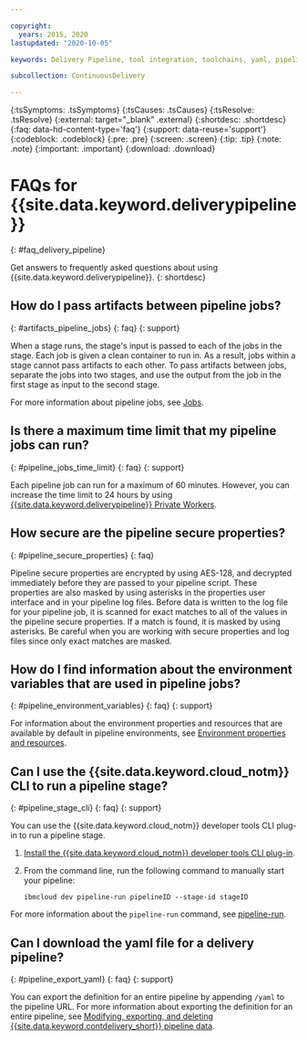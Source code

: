 ```yaml
---

copyright:
  years: 2015, 2020
lastupdated: "2020-10-05"

keywords: Delivery Pipeline, tool integration, toolchains, yaml, pipeline jobs

subcollection: ContinuousDelivery

---
```

<!-- Common attributes used in the template are defined as follows: -->
{:tsSymptoms: .tsSymptoms}
{:tsCauses: .tsCauses}
{:tsResolve: .tsResolve}
{:external: target="_blank" .external}
{:shortdesc: .shortdesc}
{:faq: data-hd-content-type='faq'}
{:support: data-reuse='support'}
{:codeblock: .codeblock}
{:pre: .pre}
{:screen: .screen}
{:tip: .tip}
{:note: .note}
{:important: .important}
{:download: .download}

# FAQs for {{site.data.keyword.deliverypipeline}}
{: #faq_delivery_pipeline}

Get answers to frequently asked questions about using {{site.data.keyword.deliverypipeline}}.
{: shortdesc} 


## How do I pass artifacts between pipeline jobs?
{: #artifacts_pipeline_jobs}
{: faq}
{: support}

When a stage runs, the stage's input is passed to each of the jobs in the stage. Each job is given a clean container to run in. As a result, jobs within a stage cannot pass artifacts to each other. To pass artifacts between jobs, separate the jobs into two stages, and use the output from the job in the first stage as input to the second stage.

For more information about pipeline jobs, see [Jobs](/docs/ContinuousDelivery?topic=ContinuousDelivery-deliverypipeline_about#deliverypipeline_jobs).


## Is there a maximum time limit that my pipeline jobs can run?
{: #pipeline_jobs_time_limit}
{: faq}
{: support}

Each pipeline job can run for a maximum of 60 minutes. However, you can increase the time limit to 24 hours by using [{{site.data.keyword.deliverypipeline}} Private Workers](/docs/ContinuousDelivery?topic=ContinuousDelivery-install-private-workers).


## How secure are the pipeline secure properties?
{: #pipeline_secure_properties}
{: faq}

Pipeline secure properties are encrypted by using AES-128, and decrypted immediately before they are passed to your pipeline script. These properties are also masked by using asterisks in the properties user interface and in your pipeline log files. Before data is written to the log file for your pipeline job, it is scanned for exact matches to all of the values in the pipeline secure properties. If a match is found, it is masked by using asterisks. Be careful when you are working with secure properties and log files since only exact matches are masked. 


## How do I find information about the environment variables that are used in pipeline jobs?
{: #pipeline_environment_variables}
{: faq}
{: support}

For information about the environment properties and resources that are available by default in pipeline environments, see [Environment properties and resources](/docs/ContinuousDelivery?topic=ContinuousDelivery-deliverypipeline_environment#deliverypipeline_environment).


## Can I use the {{site.data.keyword.cloud_notm}} CLI to run a pipeline stage?
{: #pipeline_stage_cli}
{: faq}
{: support}

You can use the {{site.data.keyword.cloud_notm}} developer tools CLI plug-in to run a pipeline stage.

1. [Install the {{site.data.keyword.cloud_notm}} developer tools CLI plug-in](/docs/cli?topic=cli-install-devtools-manually).
1. From the command line, run the following command to manually start your pipeline:

	  ```
	  ibmcloud dev pipeline-run pipelineID --stage-id stageID
      ```
For more information about the `pipeline-run` command, see [pipeline-run](/docs/cli?topic=cli-idt-cli#pipeline-run).


## Can I download the yaml file for a delivery pipeline?
{: #pipeline_export_yaml}
{: faq}
{: support}

You can export the definition for an entire pipeline by appending `/yaml` to the pipeline URL. For more information about exporting the definition for an entire pipeline, see [Modifying, exporting, and deleting {{site.data.keyword.contdelivery_short}} pipeline data](/docs/ContinuousDelivery?topic=ContinuousDelivery-cd_personal_data#managing_pipeline_data).
